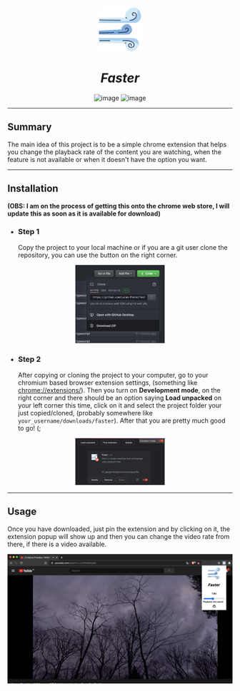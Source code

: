 <p align="center">
<img src="dist/assets/faster_logo.png" alt="logo" width="100px">

<h1 align="center"><i>Faster</i></h1>

</p>

<p align="center">
<img src="https://img.shields.io/badge/Code-Javascript-informational?style=flat&logo=javascript&logoColor=white&color=2bbc8a" alt="image" />
<img src="https://img.shields.io/badge/chrome web store-Chrome-informational?style=flat&logo=chrome&logoColor=white&color=2bbc8a" alt="image" />

</p>

---

## Summary

The main idea of this project is to be a simple chrome extension that helps you change the playback rate of the content you are watching, when the feature is not available or when it doesn't have the option you want.

---

## Installation

**(OBS: I am on the process of getting this onto the chrome web store, I will update this as soon as it is available for download)**

- ### Step 1

  Copy the project to your local machine or if you are a git user clone the repository, you can use the button on the right corner.

<p align="center">
<img src="dist/assets/download_example.png" alt="download_example" width="200px">
</p>

- ### Step 2
  After copying or cloning the project to your computer, go to your chromium based browser extension settings, (something like <a href="chrome://extensions/">chrome://extensions/</a>).
  Then you turn on **Development mode**, on the right corner and there should be an option saying **Load unpacked** on your left corner this time, click on it and select the project folder your just copied/cloned, (probably somewhere like `your_username/downloads/faster`).
  After that you are pretty much good to go! (;

<p align="center">
  <img src="dist/assets/completed_example.png" alt="completed_example" width="200px">
</p>

---

## Usage

Once you have downloaded, just pin the extension and by clicking on it, the extension popup will show up and then you can change the video rate from there, if there is a video available.

<p align="center">
<img src="dist/assets/usage_example.png" alt="usage_example" width="600px">
</p>
